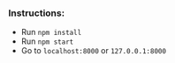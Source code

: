 
### Instructions:

 * Run `npm install`
 * Run `npm start`
 * Go to `localhost:8000` or `127.0.0.1:8000`
